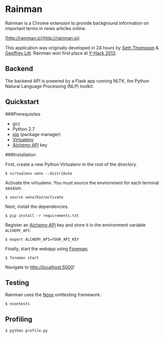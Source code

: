 Rainman
=======

Rainman is a Chrome extension to provide background information on important terms in news articles online.

[http://rainman.io](http://rainman.io)

This application was originally developed in 24 hours by [Seth Thompson](http://seth.fm) & [Geoffrey Litt](http://geoffreylitt.com).
Rainman won first place at [Y-Hack 2013](http://y-hack.com/).

Backend
-------

The backend API is powered by a Flask app running NLTK, the Python Natural Language Processing (NLP) toolkit.

Quickstart
----------

###Prerequisites

* gcc
* Python 2.7
* [pip](https://pypi.python.org/pypi/pip) (package manager)
* [Virtualenv](https://pypi.python.org/pypi/virtualenv)
* [Alchemy API](http://www.alchemyapi.com/) key

###Installation

First, create a new Python Virtualenv in the root of the directory.

	$ virtualenv venv --distribute

Activate the virtualenv.  You must source the environment for each terminal session.

	$ source venv/bin/activate

Next, install the dependencies.

	$ pip install -r requirements.txt

Register an [Alchemy API](http://www.alchemyapi.com/) key and store it in the environment variable `ALCHEMY_API`:

	$ export ALCHEMY_API=YOUR_API_KEY

Finally, start the webapp using [Foreman](http://ddollar.github.io/foreman/).

	$ foreman start

Navigate to [http://localhost:5000](http://localhost:5000)!

Testing
-------

Rainman uses the [Nose](http://nose.readthedocs.org/) unittesting framework.

	$ nosetests

Profiling
---------

	$ python profile.py
